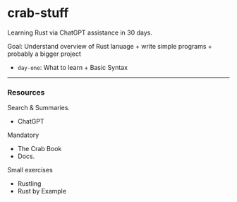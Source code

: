 # crab-stuff
Learning Rust via ChatGPT assistance in 30 days. 

Goal: Understand overview of Rust lanuage + write simple programs + probably a bigger project

- `day-one`: What to learn + Basic Syntax

---

### Resources

Search & Summaries.
- ChatGPT

Mandatory
- The Crab Book
- Docs. 

Small exercises
- Rustling
- Rust by Example
